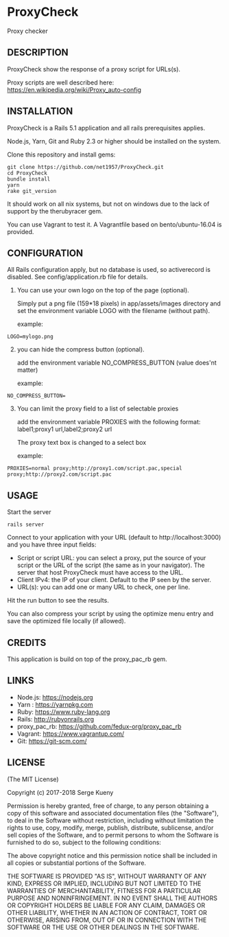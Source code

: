 ProxyCheck
==========

Proxy checker

DESCRIPTION
-----------

ProxyCheck show the response of a proxy script for URLs(s).

Proxy scripts are well described here: https://en.wikipedia.org/wiki/Proxy_auto-config

INSTALLATION
------------

ProxyCheck is a Rails 5.1 application and all rails prerequisites applies.

Node.js, Yarn, Git and Ruby 2.3 or higher should be installed on the system.

Clone this repository and install gems:
````
git clone https://github.com/net1957/ProxyCheck.git
cd ProxyCheck
bundle install
yarn
rake git_version
````

It should work on all nix systems, but not on windows due to the lack of support by the therubyracer gem.

You can use Vagrant to test it. A Vagrantfile based on bento/ubuntu-16.04 is provided.

CONFIGURATION
-------------

All Rails configuration apply, but no database is used, so activerecord is disabled. See config/application.rb file for details.


1. You can use your own logo on the top of the page (optional).

   Simply put a png file (159*18 pixels) in app/assets/images directory and set the environment variable LOGO with the filename (without path).

   example:
````
LOGO=mylogo.png
````

2. you can hide the compress button (optional).

   add the environment variable NO_COMPRESS_BUTTON (value does'nt matter)

   example:
````
NO_COMPRESS_BUTTON=
````

3. You can limit the proxy field to a list of selectable proxies

   add the environment variable PROXIES with the following format:
      label1;proxy1 url,label2;proxy2 url

   The proxy text box is changed to a select box

   example:
````
PROXIES=normal proxy;http://proxy1.com/script.pac,special proxy;http://proxy2.com/script.pac
````

USAGE
-----

Start the server
````
rails server
````

Connect to your application with your URL (default to http://localhost:3000) and you have three input fields:
* Script or script URL: you can select a proxy, put the source of your script or the URL of the script (the same as in your navigator). The server that host ProxyCheck must have access to the URL.
* Client IPv4: the IP of your client. Default to the IP seen by the server.
* URL(s): you can add one or many URL to check, one per line.

Hit the run button to see the results.

You can also compress your script by using the optimize menu entry and save the optimized file locally (if allowed).

CREDITS
------

This application is build on top of the proxy_pac_rb gem. 

LINKS
-----

* Node.js: https://nodejs.org
* Yarn : https://yarnpkg.com
* Ruby: https://www.ruby-lang.org
* Rails: http://rubyonrails.org
* proxy_pac_rb: https://github.com/fedux-org/proxy_pac_rb
* Vagrant: https://www.vagrantup.com/
* Git: https://git-scm.com/


LICENSE
-------

(The MIT License)

Copyright (c) 2017-2018 Serge Kueny

Permission is hereby granted, free of charge, to any person obtaining
a copy of this software and associated documentation files (the
"Software"), to deal in the Software without restriction, including
without limitation the rights to use, copy, modify, merge, publish,
distribute, sublicense, and/or sell copies of the Software, and to
permit persons to whom the Software is furnished to do so, subject to
the following conditions:

The above copyright notice and this permission notice shall be
included in all copies or substantial portions of the Software.

THE SOFTWARE IS PROVIDED "AS IS", WITHOUT WARRANTY OF ANY KIND,
EXPRESS OR IMPLIED, INCLUDING BUT NOT LIMITED TO THE WARRANTIES OF
MERCHANTABILITY, FITNESS FOR A PARTICULAR PURPOSE AND
NONINFRINGEMENT. IN NO EVENT SHALL THE AUTHORS OR COPYRIGHT HOLDERS BE
LIABLE FOR ANY CLAIM, DAMAGES OR OTHER LIABILITY, WHETHER IN AN ACTION
OF CONTRACT, TORT OR OTHERWISE, ARISING FROM, OUT OF OR IN CONNECTION
WITH THE SOFTWARE OR THE USE OR OTHER DEALINGS IN THE SOFTWARE.
